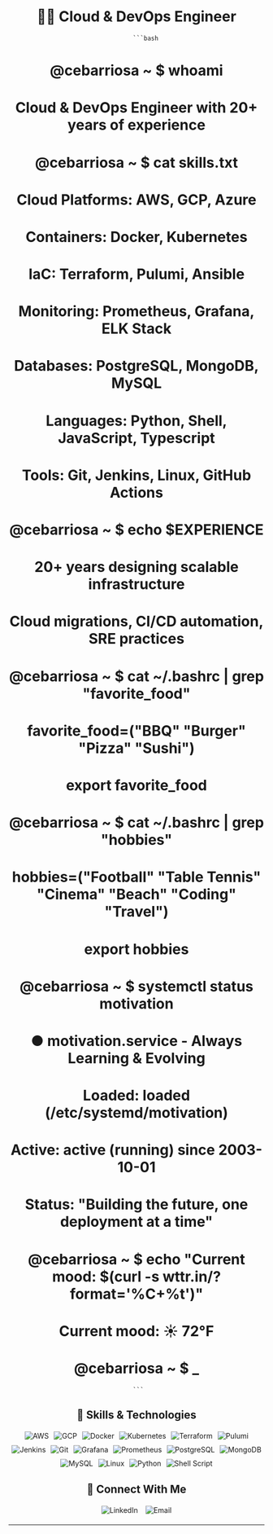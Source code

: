 <div align="center">
  
  # 👨‍💻 Cloud & DevOps Engineer
  
         ```bash
 # @cebarriosa ~ $ whoami
 # Cloud & DevOps Engineer with 20+ years of experience
 
 # @cebarriosa ~ $ cat skills.txt
 # Cloud Platforms: AWS, GCP, Azure
 # Containers: Docker, Kubernetes
 # IaC: Terraform, Pulumi, Ansible
 # Monitoring: Prometheus, Grafana, ELK Stack
 # Databases: PostgreSQL, MongoDB, MySQL
 # Languages: Python, Shell, JavaScript, Typescript
 # Tools: Git, Jenkins, Linux, GitHub Actions
 
 # @cebarriosa ~ $ echo $EXPERIENCE
 # 20+ years designing scalable infrastructure
 # Cloud migrations, CI/CD automation, SRE practices
 
 # @cebarriosa ~ $ cat ~/.bashrc | grep "favorite_food"
 # favorite_food=("BBQ" "Burger" "Pizza" "Sushi")
 # export favorite_food
 
 # @cebarriosa ~ $ cat ~/.bashrc | grep "hobbies"
 # hobbies=("Football" "Table Tennis" "Cinema" "Beach" "Coding" "Travel")
 # export hobbies
 
 # @cebarriosa ~ $ systemctl status motivation
 # ● motivation.service - Always Learning & Evolving
 #      Loaded: loaded (/etc/systemd/motivation)
 #      Active: active (running) since 2003-10-01
 #      Status: "Building the future, one deployment at a time"
 
 # @cebarriosa ~ $ echo "Current mood: $(curl -s wttr.in/?format='%C+%t')"
 # Current mood: ☀️ 72°F
 
 # @cebarriosa ~ $ _
     ```
  
  ## 🚀 Skills & Technologies
  
  <div style="display: flex; justify-content: center; flex-wrap: wrap; gap: 10px; margin: 20px 0;">
    <img src="https://img.shields.io/badge/AWS-FF9900?style=for-the-badge&logo=amazonaws&logoColor=white" alt="AWS">
    <img src="https://img.shields.io/badge/GCP-4285F4?style=for-the-badge&logo=googlecloud&logoColor=white" alt="GCP">
    <img src="https://img.shields.io/badge/Docker-2496ED?style=for-the-badge&logo=docker&logoColor=white" alt="Docker">
    <img src="https://img.shields.io/badge/Kubernetes-326CE5?style=for-the-badge&logo=kubernetes&logoColor=white" alt="Kubernetes">
    <img src="https://img.shields.io/badge/Terraform-7B42BC?style=for-the-badge&logo=terraform&logoColor=white" alt="Terraform">
    <img src="https://img.shields.io/badge/Pulumi-8A3391?style=for-the-badge&logo=pulumi&logoColor=white" alt="Pulumi">
    <img src="https://img.shields.io/badge/Jenkins-D24939?style=for-the-badge&logo=jenkins&logoColor=white" alt="Jenkins">
    <img src="https://img.shields.io/badge/Git-F05032?style=for-the-badge&logo=git&logoColor=white" alt="Git">
    <img src="https://img.shields.io/badge/Grafana-F46800?style=for-the-badge&logo=grafana&logoColor=white" alt="Grafana">
    <img src="https://img.shields.io/badge/Prometheus-E6522C?style=for-the-badge&logo=prometheus&logoColor=white" alt="Prometheus">
    <img src="https://img.shields.io/badge/PostgreSQL-316192?style=for-the-badge&logo=postgresql&logoColor=white" alt="PostgreSQL">
    <img src="https://img.shields.io/badge/MongoDB-4EA94B?style=for-the-badge&logo=mongodb&logoColor=white" alt="MongoDB">
    <img src="https://img.shields.io/badge/MySQL-4479A1?style=for-the-badge&logo=mysql&logoColor=white" alt="MySQL">
    <img src="https://img.shields.io/badge/Linux-FCC624?style=for-the-badge&logo=linux&logoColor=black" alt="Linux">
    <img src="https://img.shields.io/badge/Python-3776AB?style=for-the-badge&logo=python&logoColor=white" alt="Python">
    <img src="https://img.shields.io/badge/Shell_Script-121011?style=for-the-badge&logo=gnu-bash&logoColor=white" alt="Shell Script">
  </div>
  
  
  ## 🔗 Connect With Me
  
  <div style="display: flex; justify-content: center; gap: 15px; margin: 20px 0;">
    <a href="https://www.linkedin.com/in/cesar-barrios-46194467" style="text-decoration: none;">
      <img src="https://img.shields.io/badge/LinkedIn-0077B5?style=for-the-badge&logo=linkedin&logoColor=white" alt="LinkedIn">
    </a>
    <a href="mailto:cbarrios@cebainnovations.com" style="text-decoration: none;">
      <img src="https://img.shields.io/badge/Email-D14836?style=for-the-badge&logo=gmail&logoColor=white" alt="Email">
    </a>
  </div>
  
  ---
</div>

